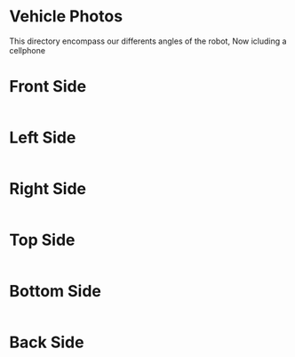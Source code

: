 Vehicle Photos
==

This directory encompass our differents angles of the robot, Now icluding a cellphone

Front Side
==

![]()

Left Side
==

![]()

Right Side
==

![]()

Top Side
==

![]()

Bottom Side
==

![]()

Back Side
==

![]()
